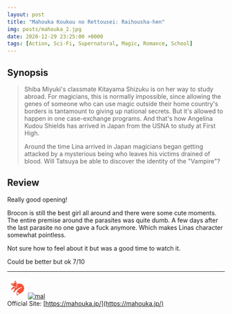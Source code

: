 ```yaml
---
layout: post
title: "Mahouka Koukou no Rettousei: Raihousha-hen"
img: posts/mahouka_2.jpg 
date: 2020-12-29 23:25:00 +0000
tags: [Action, Sci-Fi, Supernatural, Magic, Romance, School]
---
```


## Synopsis
>Shiba Miyuki's classmate Kitayama Shizuku is on her way to study abroad. For magicians, this is normally impossible, since allowing the genes of someone who can use magic outside their home country's borders is tantamount to giving up national secrets. But it's allowed to happen in one case-exchange programs. And that's how Angelina Kudou Shields has arrived in Japan from the USNA to study at First High.
>
>Around the time Lina arrived in Japan magicians began getting attacked by a mysterious being who leaves his victims drained of blood. Will Tatsuya be able to discover the identity of the "Vampire"?

## Review
Really good opening!

Brocon is still the best girl all around and there were some cute moments. The entire premise around the parasites was quite dumb. A few days after the last parasite no one gave a fuck anymore. Which makes Linas character somewhat pointless.

Not sure how to feel about it but was a good time to watch it.
   
Could be better but ok 7/10

---

[![kitsu](..\assets\img\kitsu.png)](https://kitsu.io/anime/mahouka-koukou-no-rettousei-raihousha-hen)[![mal](..\assets\img\mal.ico)](https://myanimelist.net/anime/40497/Mahouka_Koukou_no_Rettousei__Raihousha-hen)  
Official Site: [https://mahouka.jp/](https://mahouka.jp/)